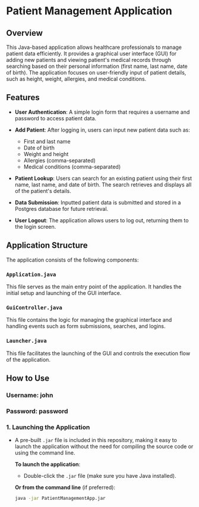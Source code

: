# Patient Management Application

## Overview

This Java-based application allows healthcare professionals to manage patient data efficiently. It provides a graphical user interface (GUI) for adding new patients and viewing patient's medical records through searching based on their personal information (first name, last name, date of birth). The application focuses on user-friendly input of patient details, such as height, weight, allergies, and medical conditions.

## Features

- **User Authentication**: A simple login form that requires a username and password to access patient data.
  
- **Add Patient**: After logging in, users can input new patient data such as:
  - First and last name
  - Date of birth
  - Weight and height
  - Allergies (comma-separated)
  - Medical conditions (comma-separated)
  
- **Patient Lookup**: Users can search for an existing patient using their first name, last name, and date of birth. The search retrieves and displays all of the patient's details.

- **Data Submission**: Inputted patient data is submitted and stored in a Postgres database for future retrieval.

- **User Logout**: The application allows users to log out, returning them to the login screen.

## Application Structure

The application consists of the following components:

### `Application.java`
This file serves as the main entry point of the application. It handles the initial setup and launching of the GUI interface.

### `GuiController.java`
This file contains the logic for managing the graphical interface and handling events such as form submissions, searches, and logins.

### `Launcher.java`
This file facilitates the launching of the GUI and controls the execution flow of the application.

## How to Use

### Username: john
### Password: password

### 1. Launching the Application

- A pre-built `.jar` file is included in this repository, making it easy to launch the application without the need for compiling the source code or using the command line.
  
  **To launch the application**:
  - Double-click the `.jar` file (make sure you have Java installed).
  
  **Or from the command line** (if preferred):
  ```bash
  java -jar PatientManagementApp.jar


